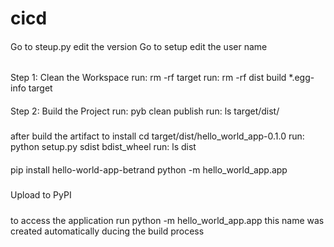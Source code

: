 # cicd
####
Go to steup.py edit the version
Go to setup edit the user name
######

Step 1: Clean the Workspace 
run:     rm -rf target
run:     rm -rf dist build *.egg-info target

####
Step 2: Build the Project
run:     pyb clean publish
run:     ls target/dist/
#####

after build the artifact to install 
cd target/dist/hello_world_app-0.1.0 
 run:    python setup.py sdist bdist_wheel 
 run:    ls dist 
 ####


 ####
 pip install hello-world-app-betrand
python -m hello_world_app.app
#####

####
Upload to PyPI




#####
to access the application run python -m hello_world_app.app
this name was created automatically ducing the build process